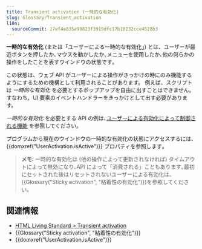 ```yaml
---
title: Transient activation (一時的な有効化)
slug: Glossary/Transient_activation
l10n:
  sourceCommit: 17ef4a835a99823f3919dfc17b18232cce4528b3
---
```


**一時的な有効化** (または「ユーザーによる一時的な有効化」) とは、ユーザーが最近ボタンを押したか､マウスを動かしたか､メニューを使用したか､他の何らかの操作をしたことを表すウインドウの状態です｡

この状態は、ウェブ API がユーザーによる操作がきっかけの時にのみ機能するようにするための機構として利用されることがあります。
例えば、スクリプトは _一時的な有効化_ を必要とするポップアップを自由に出すことはできません。すなわち、UI 要素のイベントハンドラーをきっかけとして出す必要があります。

_一時的な有効化_ を必要とする API の例は､[ユーザーによる有効化によって制御される機能](/ja/docs/Web/Security/User_activation) を参照してください｡

プログラムから現在のウインドウの一時的な有効化の状態にアクセスするには､{{domxref("UserActivation.isActive")}} プロパティを参照します｡

> **メモ:** 一時的な有効化は (他の操作によって更新されなければ) タイムアウトによって無効になり､API によって「消費される」こともあります｡最初にセットされた後はリセットされないユーザーによる有効化は、{{Glossary("Sticky activation", "粘着性の有効化")}}を参照してください。

## 関連情報

- [HTML Living Standard > Transient activation](https://html.spec.whatwg.org/multipage/interaction.html#transient-activation)
- {{Glossary("Sticky activation", "粘着性の有効化")}}
- {{domxref("UserActivation.isActive")}}
